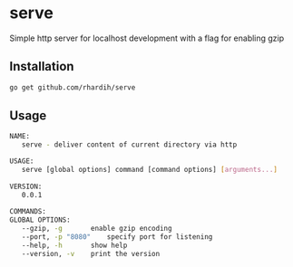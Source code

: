 # serve
Simple http server for localhost development with a flag for enabling gzip

## Installation

```bash
go get github.com/rhardih/serve
```

## Usage

```bash
NAME:
   serve - deliver content of current directory via http

USAGE:
   serve [global options] command [command options] [arguments...]
   
VERSION:
   0.0.1
   
COMMANDS:
GLOBAL OPTIONS:
   --gzip, -g		enable gzip encoding
   --port, -p "8080"	specify port for listening
   --help, -h		show help
   --version, -v	print the version
   
```
